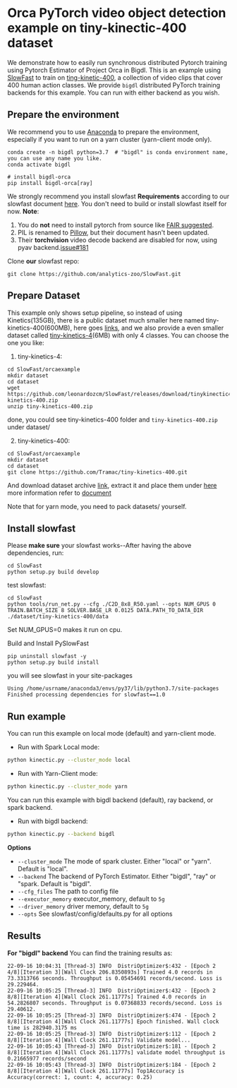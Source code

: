 # Orca PyTorch video object detection example on tiny-kinectic-400 dataset

We demonstrate how to easily run synchronous distributed Pytorch training using Pytorch Estimator of Project Orca in Bigdl. This is an example using [SlowFast](https://github.com/facebookresearch/SlowFast/tree/main/slowfast) to train on [ting-kinetic-400](https://github.com/Tramac/tiny-kinetics-400), a collection of video clips that cover 400 human action classes. We provide `bigdl` distributed PyTorch training backends for this example. You can run with either backend as you wish.

## Prepare the environment
We recommend you to use [Anaconda](https://www.anaconda.com/distribution/#linux) to prepare the environment, especially if you want to run on a yarn cluster (yarn-client mode only).
```
conda create -n bigdl python=3.7  # "bigdl" is conda environment name, you can use any name you like.
conda activate bigdl

# install bigdl-orca
pip install bigdl-orca[ray]
```
We strongly recommend you install slowfast **Requirements** according to our slowfast document [here](https://github.com/analytics-zoo/SlowFast/blob/main/INSTALL.md#requirements). You don't need to build or install slowfast itself for now.
**Note**:
1. You do **not** need to install pytorch from source like [FAIR suggested](https://github.com/facebookresearch/SlowFast/blob/main/INSTALL.md#pytorch).
2. PIL is renamed to [Pillow](https://pypi.org/project/Pillow/), but their document hasn't been updated.
3. Their **torchvision** video decode backend are disabled for now, using pyav backend.[issue#181](https://github.com/facebookresearch/SlowFast/issues/181)

Clone **our** slowfast repo:
```
git clone https://github.com/analytics-zoo/SlowFast.git
```

## Prepare Dataset
This example only shows setup pipeline, so instead of using Kinetics(135GB), there is a public dataset much smaller here named tiny-kinetics-400(600MB), here goes [links](https://github.com/Tramac/tiny-kinetics-400), and we also provide a even smaller dataset called [tiny-kinetics-4](https://github.com/leonardozcm/SlowFast/releases/tag/tinykinectic400)(6MB) with only 4 classes. You can choose the one you like:
1. tiny-kinetics-4:
```
cd SlowFast/orcaexample
mkdir dataset
cd dataset
wget https://github.com/leonardozcm/SlowFast/releases/download/tinykinectic400/tiny-kinetics-400.zip
unzip tiny-kinetics-400.zip
```
done, you could see tiny-kinetics-400 folder and `tiny-kinetics-400.zip` under dataset/

2. tiny-kinetics-400:
```
cd SlowFast/orcaexample
mkdir dataset
cd dataset
git clone https://github.com/Tramac/tiny-kinetics-400.git
```
And download dataset archive [link](https://github.com/leonardozcm/SlowFast/releases/download/tinykinectic400/tiny-kinetics-400.zip), extract it and place them under [here](https://github.com/Tramac/tiny-kinetics-400/tree/main/data)
more information refer to [document](https://github.com/Tramac/tiny-kinetics-400)

Note that for yarn mode, you need to pack datasets/ yourself.

## Install slowfast
Please **make sure** your slowfast works--After having the above dependencies, run:
```
cd SlowFast
python setup.py build develop
```
test slowfast:
```
cd SlowFast
python tools/run_net.py --cfg ./C2D_8x8_R50.yaml --opts NUM_GPUS 0 TRAIN.BATCH_SIZE 8 SOLVER.BASE_LR 0.0125 DATA.PATH_TO_DATA_DIR ./dataset/tiny-kinetics-400/data
```
Set NUM_GPUS=0 makes it run on cpu. 

Build and Install PySlowFast
```
pip uninstall slowfast -y
python setup.py build install
```
you will see slowfast in your site-packages
```
Using /home/usrname/anaconda3/envs/py37/lib/python3.7/site-packages
Finished processing dependencies for slowfast==1.0
```

## Run example
You can run this example on local mode (default) and yarn-client mode.

- Run with Spark Local mode:
```bash
python kinectic.py --cluster_mode local
```

- Run with Yarn-Client mode:
```bash
python kinectic.py --cluster_mode yarn
```

You can run this example with bigdl backend (default), ray backend, or spark backend. 

- Run with bigdl backend:
```bash
python kinectic.py --backend bigdl
```

**Options**
* `--cluster_mode` The mode of spark cluster. Either "local" or "yarn". Default is "local".
* `--backend` The backend of PyTorch Estimator. Either "bigdl", "ray" or "spark. Default is "bigdl".
* `--cfg_files` The path to config file
* `--executor_memory` executor_memory, default to `5g`
* `--driver_memory` driver memory, default to `5g`
* `--opts` See slowfast/config/defaults.py for all options


## Results

**For "bigdl" backend**
You can find the training results as:
```
22-09-16 10:04:31 [Thread-3] INFO  DistriOptimizer$:432 - [Epoch 2 4/8][Iteration 3][Wall Clock 206.8350893s] Trained 4.0 records in 73.3313766 seconds. Throughput is 0.05454691 records/second. Loss is 29.229464. 
22-09-16 10:05:25 [Thread-3] INFO  DistriOptimizer$:432 - [Epoch 2 8/8][Iteration 4][Wall Clock 261.11777s] Trained 4.0 records in 54.2826807 seconds. Throughput is 0.07368833 records/second. Loss is 29.40612. 
22-09-16 10:05:25 [Thread-3] INFO  DistriOptimizer$:474 - [Epoch 2 8/8][Iteration 4][Wall Clock 261.11777s] Epoch finished. Wall clock time is 282940.3175 ms
22-09-16 10:05:25 [Thread-3] INFO  DistriOptimizer$:112 - [Epoch 2 8/8][Iteration 4][Wall Clock 261.11777s] Validate model...
22-09-16 10:05:43 [Thread-3] INFO  DistriOptimizer$:181 - [Epoch 2 8/8][Iteration 4][Wall Clock 261.11777s] validate model throughput is 0.21665977 records/second
22-09-16 10:05:43 [Thread-3] INFO  DistriOptimizer$:184 - [Epoch 2 8/8][Iteration 4][Wall Clock 261.11777s] Top1Accuracy is Accuracy(correct: 1, count: 4, accuracy: 0.25)
```
